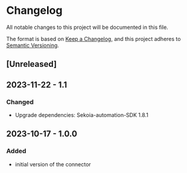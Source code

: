 # Changelog

All notable changes to this project will be documented in this file.

The format is based on [Keep a Changelog](https://keepachangelog.com/en/1.0.0/),
and this project adheres to [Semantic Versioning](https://semver.org/spec/v2.0.0.html).

## [Unreleased]

## 2023-11-22 - 1.1

### Changed

- Upgrade dependencies: Sekoia-automation-SDK 1.8.1

## 2023-10-17 - 1.0.0

### Added

- initial version of the connector
